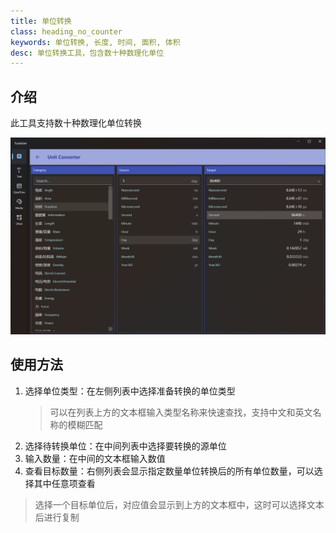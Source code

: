 ```yaml
---
title: 单位转换
class: heading_no_counter
keywords: 单位转换, 长度, 时间, 面积, 体积
desc: 单位转换工具，包含数十种数理化单位
---
```


## 介绍

此工具支持数十种数理化单位转换

![](../../assets/images/ToolsSet/TS3.png)

## 使用方法

1. 选择单位类型：在左侧列表中选择准备转换的单位类型
   > 可以在列表上方的文本框输入类型名称来快速查找，支持中文和英文名称的模糊匹配
2. 选择待转换单位：在中间列表中选择要转换的源单位
3. 输入数量：在中间的文本框输入数值
4. 查看目标数量：右侧列表会显示指定数量单位转换后的所有单位数量，可以选择其中任意项查看

> 选择一个目标单位后，对应值会显示到上方的文本框中，这时可以选择文本后进行复制